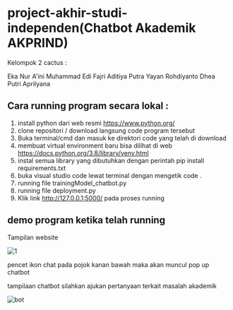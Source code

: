 # project-akhir-studi-independen(Chatbot Akademik AKPRIND)

Kelompok 2 cactus :

Eka Nur A'ini
Muhammad Edi
Fajri Aditiya Putra
Yayan Rohdiyanto
Dhea Putri Aprilyana


## Cara running program secara lokal :
1. install python dari web resmi https://www.python.org/
2. clone repositori / download langsung code program tersebut
3. Buka terminal/cmd dan masuk ke direktori code yang telah di download
4. membuat virtual environment baru bisa dilihat di web https://docs.python.org/3.8/library/venv.html
5. instal semua library yang dibutuhkan dengan perintah pip install requirements.txt 
6. buka visual studio code lewat terminal dengan mengetik code .
7. running file trainingModel_chatbot.py
8. running file deployment.py
9. Klik link http://127.0.0.1:5000/ pada proses running


## demo program ketika telah running
Tampilan website

![1](https://user-images.githubusercontent.com/77876218/174941194-1340fc4d-8592-4c8f-8d75-27e8977e9e68.PNG)

pencet ikon chat pada pojok kanan bawah maka akan muncul pop up chatbot

tampilaan chatbot
silahkan ajukan pertanyaan terkait masalah akademik

![bot](https://user-images.githubusercontent.com/77876218/174941323-43fc9da7-a19a-4009-9abb-ab9da906cacb.PNG)
